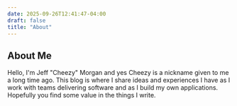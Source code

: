 ```yaml
---
date: 2025-09-26T12:41:47-04:00
draft: false
title: "About"
---
```


## About Me

Hello, I'm Jeff "Cheezy" Morgan and yes Cheezy is a nickname given to me a long time ago. This blog is where I share ideas and experiences I have as I work with teams delivering software and as I build my own applications. Hopefully you find some value in the things I write.
